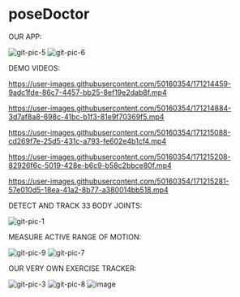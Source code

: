 # poseDoctor
OUR APP: 

![git-pic-5](https://user-images.githubusercontent.com/58729042/162412364-e76a530f-e592-4b69-874e-c658bb978c74.PNG)
![git-pic-6](https://user-images.githubusercontent.com/58729042/162412371-48069d1e-6269-42f9-868a-1530c14daa9f.PNG)

DEMO VIDEOS:



https://user-images.githubusercontent.com/50160354/171214459-9adc1fde-86c7-4457-bb25-8ef19e2dab8f.mp4



https://user-images.githubusercontent.com/50160354/171214884-3d7af8a8-698c-41bc-b1f3-81e9f70369f5.mp4



https://user-images.githubusercontent.com/50160354/171215088-cd269f7e-25d5-431c-a793-fe602e4b1cf4.mp4



https://user-images.githubusercontent.com/50160354/171215208-82926f6c-5019-428e-b6c9-b58c2bbce80f.mp4


https://user-images.githubusercontent.com/50160354/171215281-57e010d5-18ea-41a2-8b77-a380014bb518.mp4



DETECT AND TRACK 33 BODY JOINTS:

![git-pic-1](https://user-images.githubusercontent.com/58729042/162411782-6b3d9736-361d-4d34-8d37-428256d2307e.PNG)

MEASURE ACTIVE RANGE OF MOTION:

![git-pic-9](https://user-images.githubusercontent.com/58729042/162413910-10711831-b0b7-4806-8bab-87af9b948790.PNG)
![git-pic-7](https://user-images.githubusercontent.com/58729042/162413411-9bc33704-e6ba-49d4-82b5-ba672bfb1eb3.PNG)

OUR VERY OWN EXERCISE TRACKER:


![git-pic-3](https://user-images.githubusercontent.com/58729042/162411799-cd2b0511-2205-4b02-b648-f4c02f245a72.PNG)
![git-pic-8](https://user-images.githubusercontent.com/58729042/162413889-4a60d7e6-a258-4269-b3dd-084df68217f5.PNG)
![image](https://user-images.githubusercontent.com/50160354/171215723-ff69b6b2-9e48-479f-b9a8-0246985789ea.png)


